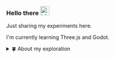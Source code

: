 ### Hello there <img src="https://user-images.githubusercontent.com/1303154/88677602-1635ba80-d120-11ea-84d8-d263ba5fc3c0.gif" width="24px" alt="hi">

Just sharing my experiments here.

I'm currently learning Three.js and Godot.

<details>
<summary>🍀 About my exploration</summary>
<br />

![Top Langs](https://github-readme-stats.vercel.app/api/top-langs/?username=lovrenski&layout=compact&hide=css,html)

![Zheeeng's github stats](https://github-readme-stats.vercel.app/api?username=lovrenski&count_private=true&show_icons=true&theme=onedark)

</details>

